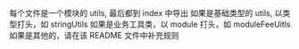 每个文件是一个模块的 utils, 最后都到 index 中导出
如果是基础类型的 utils, 以类型打头，如 stringUtils
如果是业务工具类，以 module 打头，如 moduleFeeUitls
如果是其他的，请在该 README 文件中补充规则
